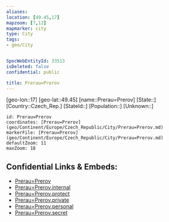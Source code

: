 ```yaml
---
aliases: 
location: [49.45,17]
mapzoom: [7,12] 
mapmarker: city 
type: City
tags:
- geo/City


SpocWebEntityId: 33513
isDeleted: false
confidential: public

title: Prerau=Prerov
---
```

[geo-lon::17]
[geo-lat::49.45]
[name::Prerau=Prerov]
[State::]
[Country::Czech_Rep.]
[StateId::]
[Population::]
[Unknown::]


```leaflet
id: Prerau=Prerov
coordinates: [Prerau=Prerov](geo/Continent/Europe/Czech_Republic/City/Prerau=Prerov.md)
markerFile: [Prerau=Prerov](geo/Continent/Europe/Czech_Republic/City/Prerau=Prerov.md)
defaultZoom: 11 
maxZoom: 18
```


## Confidential Links & Embeds: 
- [Prerau=Prerov](../../../../../../_public/geo/Continent/Europe/Czech_Republic/City/Prerau=Prerov.md) 
- [Prerau=Prerov.internal](../../../../../../_internal/geo/Continent/Europe/Czech_Republic/City/Prerau=Prerov.internal.md) 
- [Prerau=Prerov.protect](../../../../../../_protect/geo/Continent/Europe/Czech_Republic/City/Prerau=Prerov.protect.md) 
- [Prerau=Prerov.private](../../../../../../_private/geo/Continent/Europe/Czech_Republic/City/Prerau=Prerov.private.md) 
- [Prerau=Prerov.personal](../../../../../../_personal/geo/Continent/Europe/Czech_Republic/City/Prerau=Prerov.personal.md) 
- [Prerau=Prerov.secret](../../../../../../_secret/geo/Continent/Europe/Czech_Republic/City/Prerau=Prerov.secret.md) 
